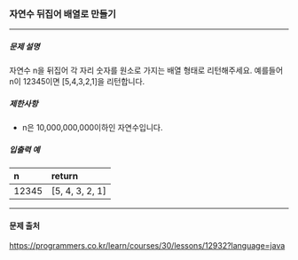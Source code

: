 ### 자연수 뒤집어 배열로 만들기

---

##### 문제 설명

자연수 n을 뒤집어 각 자리 숫자를 원소로 가지는 배열 형태로 리턴해주세요. 예를들어 n이 12345이면 [5,4,3,2,1]을 리턴합니다.

##### 제한사항

- n은 10,000,000,000이하인 자연수입니다.

##### 입출력 예
|n|return|
|:-----|:-----|
|12345|[5, 4, 3, 2, 1]

---
#### 문제 출처

https://programmers.co.kr/learn/courses/30/lessons/12932?language=java
